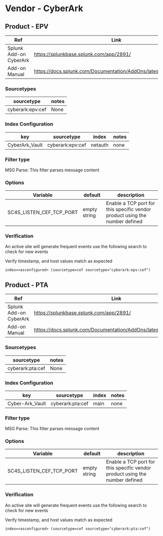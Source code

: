 # Vendor - CyberArk

## Product - EPV

| Ref            | Link                                                                                                    |
|----------------|---------------------------------------------------------------------------------------------------------|
| Splunk Add-on CyberArk | https://splunkbase.splunk.com/app/2891/                                                              |
| Add-on Manual | https://docs.splunk.com/Documentation/AddOns/latest/CyberArk/About                                                      |


### Sourcetypes

| sourcetype     | notes                                                                                                   |
|----------------|---------------------------------------------------------------------------------------------------------|
| cyberark:epv:cef        | None                                                                                                |

### Index Configuration

| key            | sourcetype     | index          | notes          |
|----------------|----------------|----------------|----------------|
| CyberArk_Vault      | cyberark:epv:cef      | netauth          | none          |

### Filter type

MSG Parse: This filter parses message content

### Options

| Variable       | default        | description    |
|----------------|----------------|----------------|
| SC4S_LISTEN_CEF_TCP_PORT      | empty string      | Enable a TCP port for this specific vendor product using the number defined |

### Verification

An active site will generate frequent events use the following search to check for new events

Verify timestamp, and host values match as expected    

```
index=<asconfigured> (sourcetype=cef sourcetype="cyberark:epv:cef")
```

## Product - PTA

| Ref            | Link                                                                                                    |
|----------------|---------------------------------------------------------------------------------------------------------|
| Splunk Add-on CyberArk | https://splunkbase.splunk.com/app/2891/                                                              |
| Add-on Manual | https://docs.splunk.com/Documentation/AddOns/latest/CyberArk/About                                                      |


### Sourcetypes

| sourcetype     | notes                                                                                                   |
|----------------|---------------------------------------------------------------------------------------------------------|
| cyberark:pta:cef        | None                                                                                                |

### Index Configuration

| key            | sourcetype     | index          | notes          |
|----------------|----------------|----------------|----------------|
| Cyber-Ark_Vault      | cyberark:pta:cef      | main          | none          |

### Filter type

MSG Parse: This filter parses message content

### Options

| Variable       | default        | description    |
|----------------|----------------|----------------|
| SC4S_LISTEN_CEF_TCP_PORT      | empty string      | Enable a TCP port for this specific vendor product using the number defined |

### Verification

An active site will generate frequent events use the following search to check for new events

Verify timestamp, and host values match as expected    

```
index=<asconfigured> (sourcetype=cef sourcetype="cyberark:pta:cef")
```
